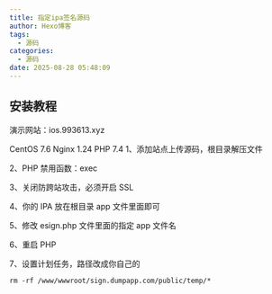 ```yaml
---
title: 指定ipa签名源码
author: Hexo博客
tags:
  - 源码
categories:
  - 源码
date: 2025-08-28 05:48:09
---
```

## 安装教程

演示网站：ios.993613.xyz

CentOS 7.6 Nginx 1.24 PHP 7.4
1、添加站点上传源码，根目录解压文件

2、PHP 禁用函数：exec

3、关闭防跨站攻击，必须开启 SSL

4、你的 IPA 放在根目录 app 文件里面即可

5、修改 esign.php 文件里面的指定 app 文件名

6、重启 PHP

7、设置计划任务，路径改成你自己的

```
rm -rf /www/wwwroot/sign.dumpapp.com/public/temp/*
```
